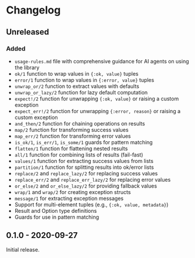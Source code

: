 # Changelog

## Unreleased

### Added

- `usage-rules.md` file with comprehensive guidance for AI agents on using the library
- `ok/1` function to wrap values in `{:ok, value}` tuples
- `error/1` function to wrap values in `{:error, value}` tuples
- `unwrap_or/2` function to extract values with defaults
- `unwrap_or_lazy/2` function for lazy default computation
- `expect!/2` function for unwrapping `{:ok, value}` or raising a custom exception
- `expect_err!/2` function for unwrapping `{:error, reason}` or raising a custom exception
- `and_then/2` function for chaining operations on results
- `map/2` function for transforming success values
- `map_err/2` function for transforming error values
- `is_ok/1`, `is_err/1`, `is_some/1` guards for pattern matching
- `flatten/1` function for flattening nested results
- `all/1` function for combining lists of results (fail-fast)
- `values/1` function for extracting success values from lists
- `partition/1` function for splitting results into ok/error lists
- `replace/2` and `replace_lazy/2` for replacing success values
- `replace_err/2` and `replace_err_lazy/2` for replacing error values
- `or_else/2` and `or_else_lazy/2` for providing fallback values
- `wrap/1` and `wrap/2` for creating exception structs
- `message/1` for extracting exception messages
- Support for multi-element tuples (e.g., `{:ok, value, metadata}`)
- Result and Option type definitions
- Guards for use in pattern matching

## 0.1.0 - 2020-09-27

Initial release.
